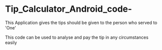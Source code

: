 Tip_Calculator_Android_code-
============================

This Application gives the tips should be given to the person who served to 'One' 



This code can be used to analyse and pay the tip in any circumstances easily 
